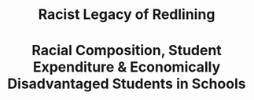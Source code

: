  <h1 align="center"> Racist Legacy of Redlining </h1>
 <h1 align="center"> Racial Composition, Student Expenditure & Economically Disadvantaged Students in Schools </h1>
